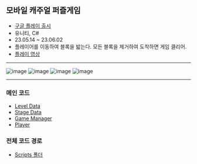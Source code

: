## 모바일 캐주얼 퍼즐게임

- <a href="https://play.google.com/store/apps/details?id=com.paranLab.Runaway">구글 플레이 출시</a>
- 유니티, C#
- 23.05.14 ~ 23.06.02
- 플레이어를 이동하여 블록을 밟는다. 모든 블록을 제거하여 도착하면 게임 클리어.
- <a href="https://play.google.com/store/apps/details?id=com.paranLab.Runaway">플레이 영상</a>
  
***

![image](https://github.com/SE0NA/Runaway/assets/85846475/19f4befc-c367-4313-8d02-56050b358a02)
![image](https://github.com/SE0NA/Runaway/assets/85846475/244a45b1-3d4c-4f7f-8ba6-017031e4e877)
![image](https://github.com/SE0NA/Runaway/assets/85846475/a38b8872-c543-4dd1-96c9-410c0f86eb23)
![image](https://github.com/SE0NA/Runaway/assets/85846475/372f09cf-f340-4858-bb86-a8a5a1521c75)


***

### 메인 코드
- <a href="https://github.com/SE0NA/Runaway/blob/main/Runaway/Assets/Scripts/LevelData.cs"> Level Data </a>
- <a href="https://github.com/SE0NA/Runaway/blob/main/Runaway/Assets/Scripts/StageData.cs"> Stage Data </a>
- <a href="https://github.com/SE0NA/Runaway/blob/main/Runaway/Assets/Scripts/Game/GameManager.cs"> Game Manager</a>
- <a href="https://github.com/SE0NA/Runaway/blob/main/Runaway/Assets/Scripts/Game/Player.cs"> Player</a>

### 전체 코드 경로
- <a href="https://github.com/SE0NA/Runaway/tree/main/Runaway/Assets/Scripts"> Scripts 폴더</a>
